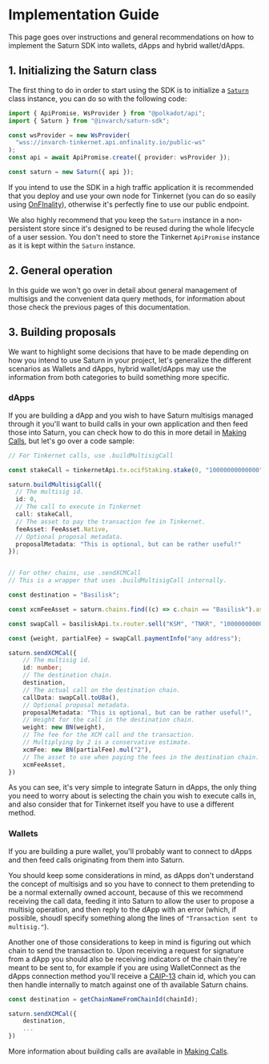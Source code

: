 # Implementation Guide

This page goes over instructions and general recommendations on how to implement the Saturn SDK into wallets, dApps and hybrid wallet/dApps.

## 1. Initializing the Saturn class

The first thing to do in order to start using the SDK is to initialize a [`Saturn`](https://saturn-typedocs.invarch.network/classes/Saturn.html) class instance, you can do so with the following code:

```typescript
import { ApiPromise, WsProvider } from "@polkadot/api";
import { Saturn } from "@invarch/saturn-sdk";

const wsProvider = new WsProvider(
  "wss://invarch-tinkernet.api.onfinality.io/public-ws"
);
const api = await ApiPromise.create({ provider: wsProvider });

const saturn = new Saturn({ api });
```

If you intend to use the SDK in a high traffic application it is recommended that you deploy and use your own node for Tinkernet (you can do so easily using [OnFInality](https://onfinality.io)), otherwise it's perfectly fine to use our public endpoint.

We also highly recommend that you keep the `Saturn` instance in a non-persistent store since it's designed to be reused during the whole lifecycle of a user session. You don't need to store the Tinkernet `ApiPromise` instance as it is kept within the `Saturn` instance.

## 2. General operation

In this guide we won't go over in detail about general management of multisigs and the convenient data query methods, for information about those check the previous pages of this documentation.

## 3. Building proposals

We want to highlight some decisions that have to be made depending on how you intend to use Saturn in your project, let's generalize the different scenarios as Wallets and dApps, hybrid wallet/dApps may use the information from both categories to build something more specific.

### dApps

If you are building a dApp and you wish to have Saturn multisigs managed through it you'll want to build calls in your own application and then feed those into Saturn, you can check how to do this in more detail in [Making Calls](./making-calls), but let's go over a code sample:

```typescript
// For Tinkernet calls, use .buildMultisigCall

const stakeCall = tinkernetApi.tx.ocifStaking.stake(0, "10000000000000");

saturn.buildMultisigCall({
  // The multisig id.
  id: 0,
  // The call to execute in Tinkernet
  call: stakeCall,
  // The asset to pay the transaction fee in Tinkernet.
  feeAsset: FeeAsset.Native,
  // Optional proposal metadata.
  proposalMetadata: "This is optional, but can be rather useful!"
});


// For other chains, use .sendXCMCall
// This is a wrapper that uses .buildMultisigCall internally.

const destination = "Basilisk";

const xcmFeeAsset = saturn.chains.find((c) => c.chain == "Basilisk").assets.find((asset) => asset.label == "BSX").registerType;

const swapCall = basiliskApi.tx.router.sell("KSM", "TNKR", "10000000000000", 0, [{ pool: "XYK", assetIn: "KSM", assetOut: "TNKR" }]);

const {weight, partialFee} = swapCall.paymentInfo("any address");

saturn.sendXCMCal({
    // The multisig id.
    id: number;
    // The destination chain.
    destination,
    // The actual call on the destination chain.
    callData: swapCall.toU8a(),
    // Optional proposal metadata.
    proposalMetadata: "This is optional, but can be rather useful!",
    // Weight for the call in the destination chain.
    weight: new BN(weight),
    // The fee for the XCM call and the transaction.
    // Multiplying by 2 is a conservative estimate.
    xcmFee: new BN(partialFee).mul("2"),
    // The asset to use when paying the fees in the destination chain.
    xcmFeeAsset,
})
```

As you can see, it's very simple to integrate Saturn in dApps, the only thing you need to worry about is selecting the chain you wish to execute calls in, and also consider that for Tinkernet itself you have to use a different method.


### Wallets

If you are building a pure wallet, you'll probably want to connect to dApps and then feed calls originating from them into Saturn.

You should keep some considerations in mind, as dApps don't understand the concept of multisigs and so you have to connect to them pretending to be a normal externally owned account, because of this we recommend receiving the call data, feeding it into Saturn to allow the user to propose a multisig operation, and then reply to the dApp with an error (which, if possible, shoudl specify something along the lines of `"Transaction sent to multisig."`).

Another one of those considerations to keep in mind is figuring out which chain to send the transaction to.
Upon receiving a request for signature from a dApp you should also be receiving indicators of the chain they're meant to be sent to, for example if you are using WalletConnect as the dApps connection method you'll receive a [CAIP-13](https://github.com/ChainAgnostic/CAIPs/blob/master/CAIPs/caip-13.md) chain id, which you can then handle internally to match against one of th available Saturn chains.

```typescript
const destination = getChainNameFromChainId(chainId);

saturn.sendXCMCal({
    destination,
    ...
})
```

More information about building calls are available in [Making Calls](./making-calls).


